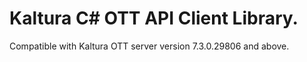 # Kaltura C# OTT API Client Library.
Compatible with Kaltura OTT server version 7.3.0.29806 and above.
